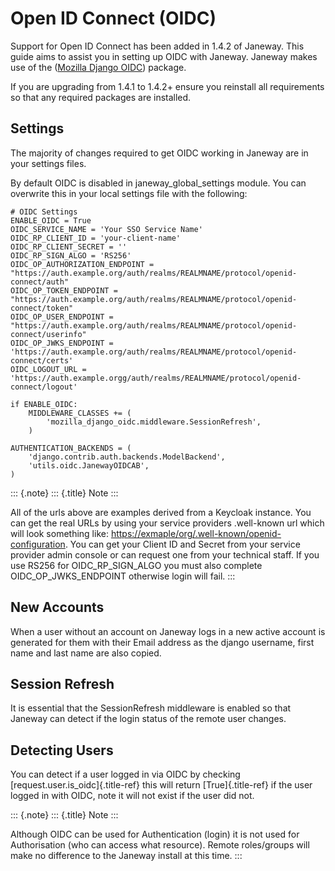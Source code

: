 Open ID Connect (OIDC)
======================

Support for Open ID Connect has been added in 1.4.2 of Janeway. This
guide aims to assist you in setting up OIDC with Janeway. Janeway makes
use of the ([Mozilla Django
OIDC](https://github.com/mozilla/mozilla-django-oidc)) package.

If you are upgrading from 1.4.1 to 1.4.2+ ensure you reinstall all
requirements so that any required packages are installed.

Settings
--------

The majority of changes required to get OIDC working in Janeway are in
your settings files.

By default OIDC is disabled in janeway\_global\_settings module. You can
overwrite this in your local settings file with the following:

    # OIDC Settings
    ENABLE_OIDC = True
    OIDC_SERVICE_NAME = 'Your SSO Service Name'
    OIDC_RP_CLIENT_ID = 'your-client-name'
    OIDC_RP_CLIENT_SECRET = ''
    OIDC_RP_SIGN_ALGO = 'RS256'
    OIDC_OP_AUTHORIZATION_ENDPOINT = "https://auth.example.org/auth/realms/REALMNAME/protocol/openid-connect/auth"
    OIDC_OP_TOKEN_ENDPOINT = "https://auth.example.org/auth/realms/REALMNAME/protocol/openid-connect/token"
    OIDC_OP_USER_ENDPOINT = "https://auth.example.org/auth/realms/REALMNAME/protocol/openid-connect/userinfo"
    OIDC_OP_JWKS_ENDPOINT = 'https://auth.example.org/auth/realms/REALMNAME/protocol/openid-connect/certs'
    OIDC_LOGOUT_URL = 'https://auth.example.orgg/auth/realms/REALMNAME/protocol/openid-connect/logout'

    if ENABLE_OIDC:
        MIDDLEWARE_CLASSES += (
            'mozilla_django_oidc.middleware.SessionRefresh',
        )

    AUTHENTICATION_BACKENDS = (
        'django.contrib.auth.backends.ModelBackend',
        'utils.oidc.JanewayOIDCAB',
    )

::: {.note}
::: {.title}
Note
:::

All of the urls above are examples derived from a Keycloak instance. You
can get the real URLs by using your service providers .well-known url
which will look something like:
<https://exmaple/org/.well-known/openid-configuration>. You can get your
Client ID and Secret from your service provider admin console or can
request one from your technical staff. If you use RS256 for
OIDC\_RP\_SIGN\_ALGO you must also complete OIDC\_OP\_JWKS\_ENDPOINT
otherwise login will fail.
:::

New Accounts
------------

When a user without an account on Janeway logs in a new active account
is generated for them with their Email address as the django username,
first name and last name are also copied.

Session Refresh
---------------

It is essential that the SessionRefresh middleware is enabled so that
Janeway can detect if the login status of the remote user changes.

Detecting Users
---------------

You can detect if a user logged in via OIDC by checking
[request.user.is\_oidc]{.title-ref} this will return [True]{.title-ref}
if the user logged in with OIDC, note it will not exist if the user did
not.

::: {.note}
::: {.title}
Note
:::

Although OIDC can be used for Authentication (login) it is not used for
Authorisation (who can access what resource). Remote roles/groups will
make no difference to the Janeway install at this time.
:::
